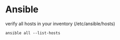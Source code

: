 # Ansible

verify all hosts in your inventory (/etc/ansible/hosts)
```
ansible all --list-hosts
```
